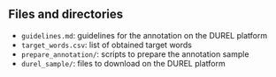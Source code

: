 ## Files and directories
* `guidelines.md`: guidelines for the annotation on the DUREL platform
* `target_words.csv`: list of obtained target words
* `prepare_annotation/`: scripts to prepare the annotation sample
* `durel_sample/`: files to download on the DUREL platform
